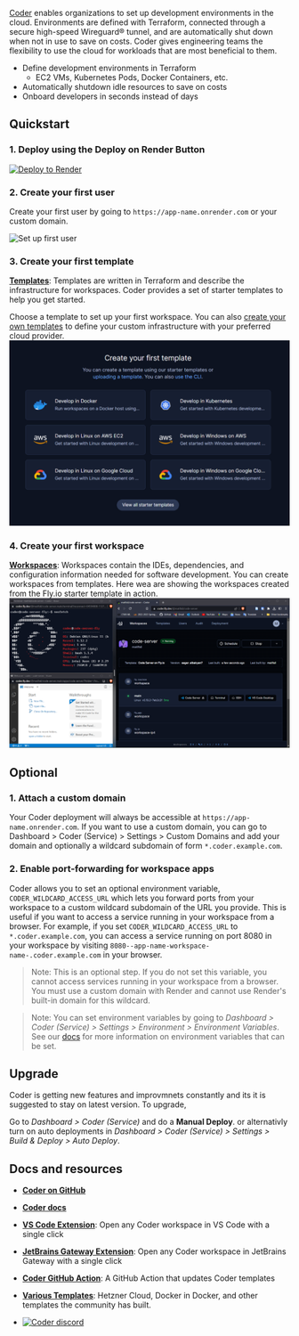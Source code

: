 [Coder](https://coder.com) enables organizations to set up development environments in the cloud. Environments are defined with Terraform, connected through a secure high-speed Wireguard® tunnel, and are automatically shut down when not in use to save on costs. Coder gives engineering teams the flexibility to use the cloud for workloads that are most beneficial to them.

- Define development environments in Terraform
  - EC2 VMs, Kubernetes Pods, Docker Containers, etc.
- Automatically shutdown idle resources to save on costs
- Onboard developers in seconds instead of days

## Quickstart

### 1. Deploy using the Deploy on Render Button

[![Deploy to Render](https://render.com/images/deploy-to-render-button.svg)](https://render.com/deploy?repo=https://github.com/vincenciusgeraldo/coder)

### 2. Create your first user

Create your first user by going to `https://app-name.onrender.com` or your custom domain.

![Set up first user](https://user-images.githubusercontent.com/10648092/231393279-78a7eb27-ff93-4560-bdf1-f43c385a27c2.png)

### 3. Create your first template

[**Templates**](https://coder.com/docs/v2/latest/templates): Templates are written in Terraform and describe the infrastructure for workspaces. Coder provides a set of starter templates to help you get started.

Choose a template to set up your first workspace. You can also [create your own templates](https://coder.com/docs/v2/latest/templates) to define your custom infrastructure with your preferred cloud provider.
![starter templates](https://raw.githubusercontent.com/coder/blogs/main/posts/coder-on-railway/static/starter_templates_welcome.png)

### 4. Create your first workspace

[**Workspaces**](https://coder.com/docs/v2/latest/workspaces): Workspaces contain the IDEs, dependencies, and configuration information needed for software development. You can create workspaces from templates. Here wea are showing the workspaces created from the Fly.io starter template in action.
![fly.io workspace](https://raw.githubusercontent.com/coder/blogs/main/posts/coder-on-railway/static/fly_workspace.png)

## Optional

### 1. Attach a custom domain

Your Coder deployment will always be accessible at `https://app-name.onrender.com`. If you want to use a custom domain, you can go to Dashboard &gt; Coder (Service) &gt; Settings &gt; Custom Domains and add your domain and optionally a wildcard subdomain of form `*.coder.example.com`.

### 2. Enable port-forwarding for workspace apps 

Coder allows you to set an optional environment variable, `CODER_WILDCARD_ACCESS_URL` which lets you forward ports from your workspace to a custom wildcard subdomain of the URL you provide. This is useful if you want to access a service running in your workspace from a browser. For example, if you set `CODER_WILDCARD_ACCESS_URL` to `*.coder.example.com`, you can access a service running on port 8080 in your workspace by visiting `8080--app-name-workspace-name-.coder.example.com` in your browser.


> Note: This is an optional step. If you do not set this variable, you cannot access services running in your workspace from a browser. You must use a custom domain with Render and cannot use Render's built-in domain for this wildcard.

> Note: You can set environment variables by going to _Dashboard &gt; Coder (Service) &gt; Settings &gt; Environment &gt; Environment Variables_. See our [docs](https://coder.com/docs/v2/latest/cli/server) for more information on environment variables that can be set.

## Upgrade

Coder is getting new features and improvmnets constantly and its it is suggested to stay on latest version. To upgrade,

Go to  _Dashboard &gt; Coder (Service)_ and do a **Manual Deploy**. or alternativly turn on auto deployments in  _Dashboard &gt; Coder (Service) &gt; Settings &gt; Build & Deploy &gt; Auto Deploy_.

## Docs and resources

- [**Coder on GitHub**](https://github.com/coder/coder)
- [**Coder docs**](https://coder.com/docs/v2)
- [**VS Code Extension**](https://marketplace.visualstudio.com/items?itemName=coder.coder-remote): Open any Coder workspace in VS Code with a single click
- [**JetBrains Gateway Extension**](https://plugins.jetbrains.com/plugin/19620-coder): Open any Coder workspace in JetBrains Gateway with a single click

- [**Coder GitHub Action**](https://github.com/marketplace/actions/update-coder-template): A GitHub Action that updates Coder templates
- [**Various Templates**](https://github.com/coder/coder/examples/templates/community-templates.md): Hetzner Cloud, Docker in Docker, and other templates the community has built.
- [![Coder discord](https://img.shields.io/discord/747933592273027093?label=discord)](https://discord.gg/coder)
